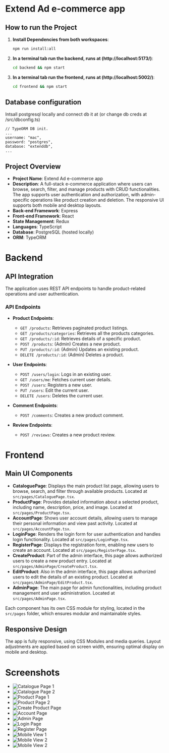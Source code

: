 # Extend Ad e-commerce app

## How to run the Project

1. **Install Dependencies from both workspaces**:

   ```bash
   npm run install:all
   ```

2. **In a terminal tab run the backend, runs at (http://localhost:5173/)**:

   ```bash
   cd backend && npm start
   ```

3. **In a terminal tab run the frontend, runs at (http://localhost:5002/)**:
   ```bash
   cd frontend && npm start
   ```

## Database configuration

Intsall postgresql locally and connect db it at (or change db creds at /src/dbconfig.ts)

```
// TypeORM DB init.
...
username: "mac",
password: "postgres",
database: "extenddb",
...
```

## Project Overview

- **Project Name**: Extend Ad e-commerce app
- **Description**: A full-stack e-commerce application where users can browse, search, filter, and manage products with CRUD functionalities. The app supports user authentication and authorization, with admin-specific operations like product creation and deletion. The responsive UI supports both mobile and desktop layouts.
- **Back-end Framework**: Express
- **Front-end Framework**: React
- **State Management**: Redux
- **Languages**: TypeScript
- **Database**: PostgreSQL (hosted locally)
- **ORM**: TypeORM

# Backend

## API Integration

The application uses REST API endpoints to handle product-related operations and user authentication.

### API Endpoints

- **Product Endpoints**:

  - `GET /products`: Retrieves paginated product listings.
  - `GET /products/categories`: Retrieves all the products categories.
  - `GET /products/:id`: Retrieves details of a specific product.
  - `POST /products`: (Admin) Creates a new product.
  - `PUT /products/:id`: (Admin) Updates an existing product.
  - `DELETE /products/:id`: (Admin) Deletes a product.

- **User Endpoints**:

  - `POST /users/login`: Logs in an existing user.
  - `GET /users/me`: Fetches current user details.
  - `POST /users`: Registers a new user.
  - `PUT /users`: Edit the current user.
  - `DELETE /users`: Deletes the current user.

- **Comment Endpoints**:

  - `POST /comments`: Creates a new product comment.

- **Review Endpoints**:
  - `POST /reviews`: Creates a new product review.

# Frontend

## Main UI Components

- **CataloguePage**: Displays the main product list page, allowing users to browse, search, and filter through available products. Located at `src/pages/CataloguePage.tsx`.
- **ProductPage**: Provides detailed information about a selected product, including name, description, price, and image. Located at `src/pages/ProductPage.tsx`.
- **AccountPage**: Shows user account details, allowing users to manage their personal information and view past activity. Located at `src/pages/AccountPage.tsx`.
- **LoginPage**: Renders the login form for user authentication and handles login functionality. Located at `src/pages/LoginPage.tsx`.
- **RegisterPage**: Displays the registration form, enabling new users to create an account. Located at `src/pages/RegisterPage.tsx`.
- **CreateProduct**: Part of the admin interface, this page allows authorized users to create a new product entry. Located at `src/pages/AdminPage/CreateProduct.tsx`.
- **EditProduct**: Also in the admin interface, this page allows authorized users to edit the details of an existing product. Located at `src/pages/AdminPage/EditProduct.tsx`.
- **AdminPage**: The main page for admin functionalities, including product management and user administration. Located at `src/pages/AdminPage.tsx`.

Each component has its own CSS module for styling, located in the `src/pages` folder, which ensures modular and maintainable styles.

## Responsive Design

The app is fully responsive, using CSS Modules and media queries. Layout adjustments are applied based on screen width, ensuring optimal display on mobile and desktop.

# Screenshots

- ![Catalogue Page 1](./screenshots/catalogue-page-1.png)
- ![Catalogue Page 2](./screenshots/catalogue-page-2.png)
- ![Product Page 1](./screenshots/product-page-1.png)
- ![Product Page 2](./screenshots/product-page-2.png)
- ![Create Product Page](./screenshots/create-product-page.png)
- ![Account Page](./screenshots/account-page.png)
- ![Admin Page](./screenshots/admin-page.png)
- ![Login Page](./screenshots/login-page.png)
- ![Register Page](./screenshots/register-page.png)
- ![Mobile View 1](./screenshots/mobile-view-1.png)
- ![Mobile View 2](./screenshots/mobile-view-2.png)
- ![Mobile View 2](./screenshots/mobile-view-2.png)
